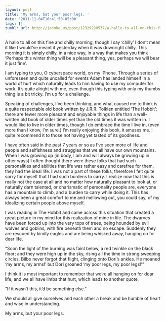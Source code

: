 ```yaml
---
layout: post
title: 'My arms, but your poor legs. '
date: '2011-11-04T10:41:50-05:00'
tags: []
tumblr_url: http://jahnke.us/post/12329290537/a-hallo-to-all-on-this-fine-and-chilly-morning
---
```

A hallo to all on this fine and chilly morning, though I say ‘chilly’ I don’t mean it like I would’ve meant it yesterday when it was downright chilly. This morning it is simply chilly, in a nice way, in a way that makes you think ‘Perhaps this winter thing will be a pleasant thing, yes, perhaps we will bear it just fine’. 

I am typing to you, O cyberspace world, on my iPhone. Through a series of unforeseen and quite uncalled for events Adam has landed himself in a world of hurt which naturally leads to him having to use my computer for work. It’s quite alright with me, even though this typing with only my thumbs thing is a bit tricky. I’m up for a challenge. 

Speaking of challenges, I’ve been thinking, and what caused me to think is a quite respectable old book written by J.R.R. Tolkien entitled ‘The Hobbit’; there are fewer more pleasant and enjoyable things in life than a well-written old book of older times yet than the old times it was written in. I would like to live in older times, though I do embrace the time I live in, (even more than I know, I’m sure.) I’m really enjoying this book, it amuses me. I quite recommend it to those not having yet tasted of its goodness. 

I have often said in the past 7 years or so as I’ve seen more of life and people and selfishness and struggles that we all have our own mountains. When I was growing up (in body, I am and will always be growing up in other ways) I often thought there were these folks that had such personalities and abilities that life was rather easy and carefree for them, they had the ideal life. I was not a part of these folks, therefore I felt quite sorry for myself that I had such burdens to carry. I realize now that this is really not the case at all and no matter how naturally pleasant to look at, or naturally darn talented, or charismatic of personality people are, everyone has a mountain to climb, and a burden to carry while doing it. This has always been a great comfort to me and mellowing out, you could say, of my idealizing certain people above myself. 

I was reading in The Hobbit and came across this situation that created a great picture in my mind for this realization of mine in life. The dwarves have been forced up into the very tops of trees, being hounded by evil wolves and goblins, with fire beneath them and no escape. Suddenly they are rescued by kindly eagles and are being whisked away, hanging on for dear life. 

"Soon the light of the burning was faint below, a red twinkle on the black floor; and they were high up in the sky, rising all the time in strong sweeping circles. Bilbo never forgot that flight, clinging onto Dori’s ankles. He moaned ‘my arms, my arms!’ but Dori groaned ‘my poor legs, my poor legs!’"

I think it is most important to remember that we’re all hanging on for dear life, and we all have limbs that hurt, which leads to another quote, 

"If it wasn’t this, it’d be something else."

We should all give ourselves and each other a break and be humble of heart and wise in understanding. 

My arms, but your poor legs.
